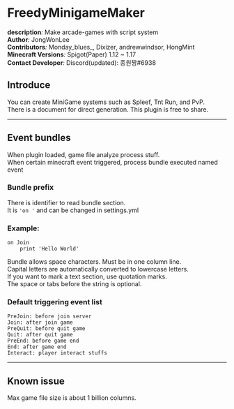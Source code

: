 # FreedyMinigameMaker
**description**_:_ Make arcade-games with script system  
**Author**_:_  JongWonLee  
**Contributors**_:_ Monday_blues_, Dixizer, andrewwindsor, HongMint  
**Minecraft Versions**_:_ Spigot(Paper) 1.12 ~ 1.17  
**Contact Developer**_:_ Discord(updated): 종원짱#6938  

## Introduce
You can create MiniGame systems such as Spleef, Tnt Run, and PvP.  
There is a document for direct generation. This plugin is free to share.

---

## Event bundles

When plugin loaded, game file analyze process stuff.  
When certain minecraft event triggered, process bundle executed named event

###  Bundle prefix
There is identifier to read bundle section.  
It is `'on '` and can be changed in settings.yml 

### Example:
```
on Join
    print 'Hello World'
```

Bundle allows space characters. Must be in one column line.  
Capital letters are automatically converted to lowercase letters.  
If you want to mark a text section, use quotation marks.   
The space or tabs before the string is optional.

### Default triggering event list

```
PreJoin: before join server
Join: after join game
PreQuit: before quit game
Quit: after quit game
PreEnd: before game end
End: after game end
Interact: player interact stuffs
```

---

## Known issue
Max game file size is about 1 billion columns.  
